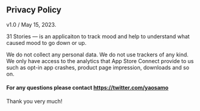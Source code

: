 ## Privacy Policy
v1.0 / May 15, 2023.

31 Stories — is an applicaiton to track mood and help to understand what caused mood to go down or up. 

We do not collect any personal data.
We do not use trackers of any kind.
We only have access to the analytics that App Store Connect provide to us
such as opt-in app crashes, product page impression, downloads and so on.

#### For any questions please contact https://twitter.com/yaosamo

Thank you very much!
